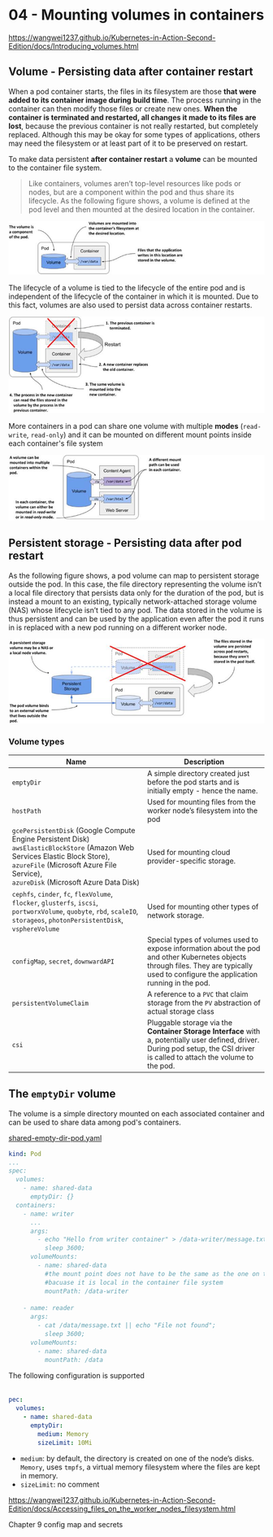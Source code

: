 # 04 - Mounting volumes in containers

https://wangwei1237.github.io/Kubernetes-in-Action-Second-Edition/docs/Introducing_volumes.html

## Volume - Persisting data after container restart

When a pod container starts, the files in its filesystem are those **that were added to its container image during build
time**.
The process running in the container can then modify those files or create new ones. **When the container is terminated
and restarted, all changes it made to its files are lost**, because the previous container is not really restarted, but
completely replaced.
Although this may be okay for some types of applications, others may need the filesystem or at least part of it to be
preserved on restart.

To make data persistent **after container restart** a **volume** can be mounted
to the container file system.

> Like containers, volumes aren’t top-level resources like pods or nodes, but are a component within the pod and thus
> share its lifecycle. As the following figure shows, a volume is defined at the pod level and then mounted at the
> desired
> location in the container.

![7.2.jpg](images%2F04%2F7.2.jpg)

The lifecycle of a volume is tied to the lifecycle of the entire pod and is independent of the lifecycle of the
container in which it is mounted. Due to this fact, volumes are also used to persist data across container restarts.

![volume_container_restart.png](images%2F04%2Fvolume_container_restart.png)

More containers in a pod can share one volume with multiple **modes** (`read-write`, `read-only`) and
it can be mounted on different mount points inside each container's file system

![volume_multiple_containers.png](images%2F04%2Fvolume_multiple_containers.png)

## Persistent storage - Persisting data after pod restart

As the following figure shows, a pod volume can map to persistent storage outside the pod.
In this case, the file directory representing the volume isn’t a local file directory that persists data only for the
duration of the pod,
but is instead a mount to an existing, typically network-attached storage volume (NAS) whose lifecycle isn’t tied to any
pod. The data stored in the volume is thus persistent and can be used by the application even after the pod it runs in
is replaced with a new pod running on a different worker node.

![volume_from_storage.png](images%2F04%2Fvolume_from_storage.png)

### Volume types

| Name                                                                                                                                                                                                                            | Description                                                                                                                                                                            |
|---------------------------------------------------------------------------------------------------------------------------------------------------------------------------------------------------------------------------------|----------------------------------------------------------------------------------------------------------------------------------------------------------------------------------------|
| `emptyDir`                                                                                                                                                                                                                      | A simple directory created just before the pod starts and is initially empty - hence the name.                                                                                         |
| `hostPath`                                                                                                                                                                                                                      | Used for mounting files from the worker node’s filesystem into the pod                                                                                                                 |
| `gcePersistentDisk` (Google Compute Engine Persistent Disk)<br/>`awsElasticBlockStore` (Amazon Web Services Elastic Block Store), <br/>`azureFile` (Microsoft Azure File Service), <br/>`azureDisk` (Microsoft Azure Data Disk) | Used for mounting cloud provider-specific storage.                                                                                                                                     |
| `cephfs`, `cinder`, `fc`, `flexVolume`, `flocker`, `glusterfs`, `iscsi`, `portworxVolume`, `quobyte`, `rbd`, `scaleIO`, `storageos`, `photonPersistentDisk`, `vsphereVolume`                                                    | Used for mounting other types of network storage.                                                                                                                                      |
| `configMap`, `secret`, `downwardAPI`                                                                                                                                                                                            | Special types of volumes used to expose information about the pod and other Kubernetes objects through files. They are typically used to configure the application running in the pod. |
| `persistentVolumeClaim`                                                                                                                                                                                                         | A reference to a `PVC` that claim storage from the `PV` abstraction of actual storage class                                                                                            |
| `csi`                                                                                                                                                                                                                              | Pluggable storage via the **Container Storage Interface** with a, potentially user defined, driver. During pod setup, the CSI driver is called to attach the volume to the pod.        |


## The `emptyDir` volume

The volume is a simple directory mounted on each associated container and can be used to share data among pod's containers.

[shared-empty-dir-pod.yaml](config%2Fvolumes%2Fshared-empty-dir-pod.yaml)

```yaml
kind: Pod
...
spec:
  volumes:
    - name: shared-data
      emptyDir: {}
  containers:
    - name: writer
      ...
      args:
        - echo "Hello from writer container" > /data-writer/message.txt;
          sleep 3600;
      volumeMounts:
        - name: shared-data
          #the mount point does not have to be the same as the one on the reader container
          #bacuase it is local in the container file system
          mountPath: /data-writer

    - name: reader
      args:
        - cat /data/message.txt || echo "File not found";
          sleep 3600;
      volumeMounts:
        - name: shared-data
          mountPath: /data
```

The following configuration is supported

```yaml

pec:
  volumes:
    - name: shared-data
      emptyDir:
        medium: Memory
        sizeLimit: 10Mi
```

- `medium`: by default, the directory is created on one of the node’s disks. `Memory`, uses `tmpfs`, a virtual memory filesystem where the files are kept in memory.
- `sizeLimit`: no comment

https://wangwei1237.github.io/Kubernetes-in-Action-Second-Edition/docs/Accessing_files_on_the_worker_nodes_filesystem.html

Chapter 9 config map and secrets